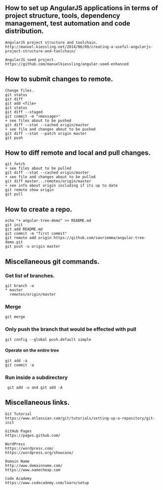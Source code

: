 
## How to set up AngularJS applications in terms of project structure, tools, dependency management, test automation and code distribution. 

    AngularJS project structure and toolchain.
    http://manuel.kiessling.net/2014/06/09/creating-a-useful-angularjs-project-structure-and-toolchain/
       
    AngularJS seed project.
    https://github.com/manuelkiessling/angular-seed-enhanced    
    
## How to submit changes to remote.

    Change files.
    git status 
    git diff
    git add <file>
    git status 
    git diff --staged
    git commit -m "<message>"
    + see files about to be pushed
    git diff --stat --cached origin/master
    + see file and changes about to be pushed
    git diff --stat --patch origin master
    git push

## How to diff remote and local and pull changes.
    git fetch
    + see files about to be pulled
    git diff --stat --cached origin/master
    + see file and changes about to be pulled
    git diff master...remotes/origin/master
    + see info about origin including if its up to date
    git remote show origin
    git pull

## How to create a repo.
    echo "+ angular-tree-demo" >> README.md
    git init
    git add README.md
    git commit -m "first commit"
    git remote add origin https://github.com/sauriemma/angular-tree-demo.git
    git push -u origin master

## Miscellaneous git commands.

### Get list of branches.
    git branch -a
    * master
      remotes/origin/master
  
### Merge
    git merge

### Only push the branch that would be effected with pull
    git config --global push.default simple

#### Operate on the entire tree
    git add -a
    git commit -a

###  Run inside a subdirectory 
     git add -u and git add -A

## Miscellaneous links.    
        
    Git Tutorial
    https://www.atlassian.com/git/tutorials/setting-up-a-repository/git-init
    
    GitHub Pages
    https://pages.github.com/
    
    WordPress
    https://wordpress.com/
    https://wordpress.org/showcase/
    
    Domain Name
    http://www.domainname.com/
    https://www.namecheap.com
    
    Code Academy
    https://www.codecademy.com/learn/setup

